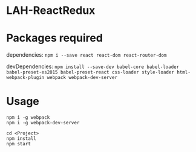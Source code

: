 # LAH-ReactRedux
# Packages required
dependencies:
```npm i --save react react-dom react-router-dom```

devDependencies:
```npm install --save-dev babel-core babel-loader babel-preset-es2015 babel-preset-react css-loader style-loader html-webpack-plugin webpack webpack-dev-server```

# Usage
```
npm i -g webpack
npm i -g webpack-dev-server

cd <Project>
npm install
npm start
```
